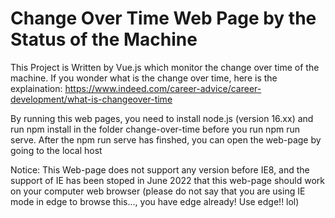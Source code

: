 # Change Over Time Web Page by the Status of the Machine
 This Project is Written by Vue.js which monitor the change over time of the machine. 
If you wonder what is the change over time, here is the explaination: https://www.indeed.com/career-advice/career-development/what-is-changeover-time

By running this web pages, you need to install node.js (version 16.xx) and run npm install in the folder change-over-time before you run npm run serve.
After the npm run serve has finshed, you can open the web-page by going to the local host

Notice: This Web-page does not support any version before IE8, and the support of IE has been stoped in June 2022 that this web-page should work on your computer web browser (please do not say that you are using IE mode in edge to browse this..., you have edge already! Use edge!! lol)

